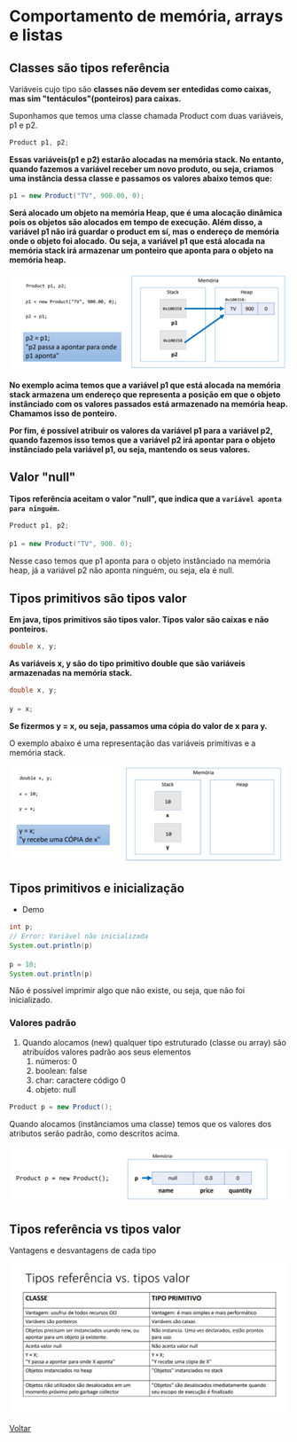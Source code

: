 # Comportamento de memória, arrays e listas


## Classes são tipos referência
Variáveis cujo tipo são **classes não devem ser entedidas como caixas, mas sim "tentáculos"(ponteiros) para caixas.**

Suponhamos que temos uma classe chamada Product com duas variáveis, p1 e p2.

````java
Product p1, p2;
````

**Essas variáveis(p1 e p2) estarão alocadas na memória stack. No entanto, quando fazemos a variável receber um novo 
produto, ou seja, criamos uma instância dessa classe e passamos os valores abaixo temos que:**
````java
p1 = new Product("TV", 900.00, 0);
````

**Será alocado um objeto na memória Heap, que é uma alocação dinâmica pois os objetos são alocados em tempo de 
execução. Além disso, a variável p1 não irá guardar o product em sí, mas o endereço de memória onde o objeto foi 
alocado.** **Ou seja, a variável p1 que está alocada na memória stack irá armazenar um ponteiro que aponta para o 
objeto na memória heap.**

![](images/memoria.PNG)

**No exemplo acima temos que a variável p1 que está alocada na memória stack armazena um endereço que representa a 
posição em que o objeto instânciado com os valores passados está armazenado na memória heap. Chamamos isso de 
ponteiro.**

**Por fim, é possível atribuir os valores da variável p1 para a variável p2, quando fazemos isso temos que a variável 
p2 irá apontar para o objeto instânciado pela variável p1, ou seja, mantendo os seus valores.**

## Valor "null"
**Tipos referência aceitam o valor "null", que indica que a `variável aponta para ninguém`.**

````java
Product p1, p2;

p1 = new Product("TV", 900. 0);
````

Nesse caso temos que p1 aponta para o objeto instânciado na memória heap, já a variável p2 não aponta ninguém, ou 
seja, ela é null.

## Tipos primitivos são tipos valor

**Em java, tipos primitivos são tipos valor. Tipos valor são caixas e não ponteiros.**

````java
double x, y;
````

**As variáveis x, y são do tipo primitivo double que são variáveis armazenadas na memória stack.**

````java
double x, y;

y = x;
````

**Se fizermos y = x, ou seja, passamos uma cópia do valor de x para y.**

O exemplo abaixo é uma representação das variáveis primitivas e a memória stack. 

![](images/memoria-stack.PNG)

## Tipos primitivos e inicialização

- Demo
````java
int p;
// Error: Variável não inicializada
System.out.println(p)

p = 10;
System.out.println(p)
````

Não é possível imprimir algo que não existe, ou seja, que não foi inicializado.

### Valores padrão

1. Quando alocamos (new) qualquer tipo estruturado (classe ou array) são atribuídos valores padrão aos seus elementos
   1. números: 0
   2. boolean: false
   3. char: caractere código 0
   4. objeto: null

````java
Product p = new Product();
````

Quando alocamos (instânciamos uma classe) temos que os valores dos atributos serão padrão, como descritos acima.

![](images/valores-padrao.PNG)

## Tipos referência vs tipos valor

Vantagens e desvantagens de cada tipo

![](images/tipos-referencia-valor.PNG)



[Voltar](../README.md)
